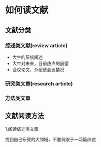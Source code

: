 # 如何读文献

## 文献分类

### 综述类文献(review article)

* 大牛的系统阐述
* 大牛对未来，目前热点的展望
* 会议论文，介绍该会议情况

### 研究类文章(research article)

### 方法类文章

## 文献阅读方法

1.阅读综述类文章

找到自己研究的大领域，不要局限于一两篇综述

